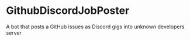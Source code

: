# GithubDiscordJobPoster
A bot that posts a GitHub issues as Discord gigs into unknown developers server
